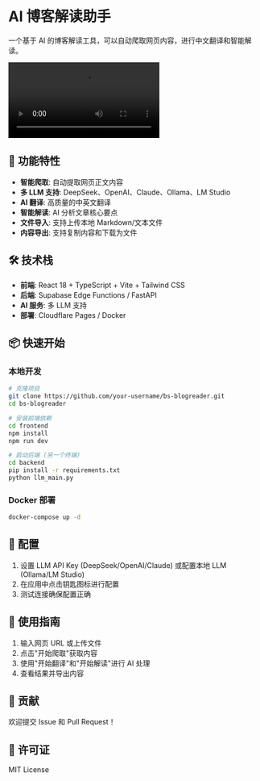 # AI 博客解读助手

一个基于 AI 的博客解读工具，可以自动爬取网页内容，进行中文翻译和智能解读。

![项目演示](./frontend/public/blogreader%20ui.mp4)

## 🚀 功能特性

- **智能爬取**: 自动提取网页正文内容
- **多 LLM 支持**: DeepSeek、OpenAI、Claude、Ollama、LM Studio
- **AI 翻译**: 高质量的中英文翻译
- **智能解读**: AI 分析文章核心要点
- **文件导入**: 支持上传本地 Markdown/文本文件
- **内容导出**: 支持复制内容和下载为文件

## 🛠️ 技术栈

- **前端**: React 18 + TypeScript + Vite + Tailwind CSS
- **后端**: Supabase Edge Functions / FastAPI
- **AI 服务**: 多 LLM 支持
- **部署**: Cloudflare Pages / Docker

## 📦 快速开始

### 本地开发

```bash
# 克隆项目
git clone https://github.com/your-username/bs-blogreader.git
cd bs-blogreader

# 安装前端依赖
cd frontend
npm install
npm run dev

# 启动后端 (另一个终端)
cd backend
pip install -r requirements.txt
python llm_main.py
```

### Docker 部署

```bash
docker-compose up -d
```

## 🔧 配置

1. 设置 LLM API Key (DeepSeek/OpenAI/Claude) 或配置本地 LLM (Ollama/LM Studio)
2. 在应用中点击钥匙图标进行配置
3. 测试连接确保配置正确

## 📖 使用指南

1. 输入网页 URL 或上传文件
2. 点击"开始爬取"获取内容
3. 使用"开始翻译"和"开始解读"进行 AI 处理
4. 查看结果并导出内容

## 🤝 贡献

欢迎提交 Issue 和 Pull Request！

## 📄 许可证

MIT License